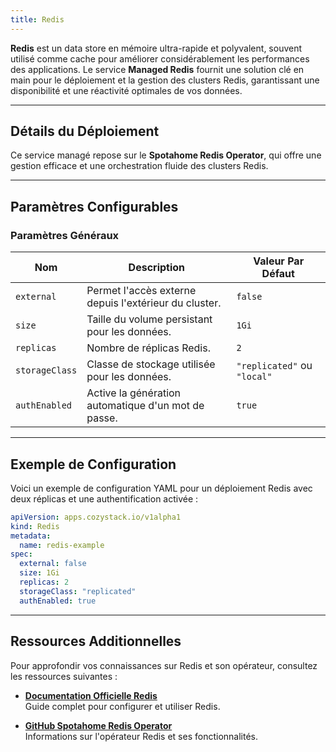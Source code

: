 ```yaml
---
title: Redis
---
```


**Redis** est un data store en mémoire ultra-rapide et polyvalent, souvent utilisé comme cache pour améliorer considérablement les performances des applications. Le service **Managed Redis** fournit une solution clé en main pour le déploiement et la gestion des clusters Redis, garantissant une disponibilité et une réactivité optimales de vos données.

---

## Détails du Déploiement

Ce service managé repose sur le **Spotahome Redis Operator**, qui offre une gestion efficace et une orchestration fluide des clusters Redis.

---

## Paramètres Configurables

### **Paramètres Généraux**

| **Nom**        | **Description**                                      | **Valeur Par Défaut** |
|-----------------|------------------------------------------------------|------------------------|
| `external`     | Permet l'accès externe depuis l'extérieur du cluster. | `false`               |
| `size`         | Taille du volume persistant pour les données.         | `1Gi`                 |
| `replicas`     | Nombre de réplicas Redis.                             | `2`                   |
| `storageClass` | Classe de stockage utilisée pour les données.         | `"replicated"` ou `"local"`   |
| `authEnabled`  | Active la génération automatique d'un mot de passe.   | `true`                |

---

## Exemple de Configuration

Voici un exemple de configuration YAML pour un déploiement Redis avec deux réplicas et une authentification activée :

```yaml
apiVersion: apps.cozystack.io/v1alpha1
kind: Redis
metadata:
  name: redis-example
spec:
  external: false
  size: 1Gi
  replicas: 2
  storageClass: "replicated"
  authEnabled: true
```

---

## Ressources Additionnelles

Pour approfondir vos connaissances sur Redis et son opérateur, consultez les ressources suivantes :

- **[Documentation Officielle Redis](https://redis.io/docs/)**  
  Guide complet pour configurer et utiliser Redis.

- **[GitHub Spotahome Redis Operator](https://github.com/spotahome/redis-operator)**  
  Informations sur l'opérateur Redis et ses fonctionnalités.
